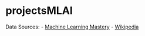 # projectsMLAI



Data Sources: 
    - [Machine Learning Mastery](https://machinelearningmastery.com/standard-machine-learning-datasets/)
    - [Wikipedia](https://en.wikipedia.org/wiki/List_of_datasets_for_machine-learning_research)
